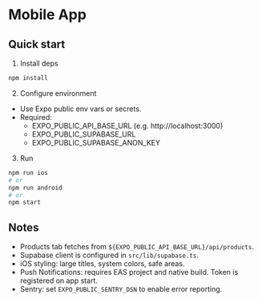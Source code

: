 # Mobile App

## Quick start

1. Install deps
```bash
npm install
```

2. Configure environment
- Use Expo public env vars or secrets.
- Required:
  - EXPO_PUBLIC_API_BASE_URL (e.g. http://localhost:3000)
  - EXPO_PUBLIC_SUPABASE_URL
  - EXPO_PUBLIC_SUPABASE_ANON_KEY

3. Run
```bash
npm run ios
# or
npm run android
# or
npm start
```

## Notes
- Products tab fetches from `${EXPO_PUBLIC_API_BASE_URL}/api/products`.
- Supabase client is configured in `src/lib/supabase.ts`.
- iOS styling: large titles, system colors, safe areas.
- Push Notifications: requires EAS project and native build. Token is registered on app start.
- Sentry: set `EXPO_PUBLIC_SENTRY_DSN` to enable error reporting.